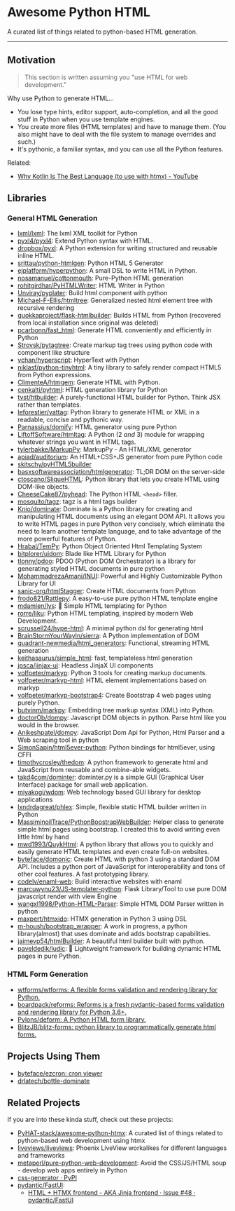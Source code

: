 # Awesome Python HTML

A curated list of things related to python-based HTML generation.

---

## Motivation

> This section is written assuming you "use HTML for web development."

Why use Python to generate HTML...

* You lose type hints, editor support, auto-completion, and all the good stuff in Python when you use template engines.
* You create more files (HTML templates) and have to manage them. (You also might have to deal with the file system to manage overrides and such.)
* It's pythonic, a familiar syntax, and you can use all the Python features.

Related:

* [Why Kotlin Is The Best Language (to use with htmx) - YouTube](https://www.youtube.com/watch?v=zJNkIJCQohU)

## Libraries

### General HTML Generation

* [lxml/lxml](https://github.com/lxml/lxml): The lxml XML toolkit for Python
* [pyxl4/pyxl4](https://github.com/pyxl4/pyxl4): Extend Python syntax with HTML.
* [dropbox/pyxl](https://github.com/dropbox/pyxl): A Python extension for writing structured and reusable inline HTML.
* [srittau/python-htmlgen](https://github.com/srittau/python-htmlgen): Python HTML 5 Generator
* [ejplatform/hyperpython](https://github.com/ejplatform/hyperpython): A small DSL to write HTML in Python.
* [nosamanuel/cottonmouth](https://github.com/nosamanuel/cottonmouth): Pure-Python HTML generation
* [rohitgirdhar/PyHTMLWriter](https://github.com/rohitgirdhar/PyHTMLWriter): HTML Writer in Python
* [Unviray/pyplater](https://github.com/Unviray/pyplater): Build html component with python
* [Michael-F-Ellis/htmltree](https://github.com/Michael-F-Ellis/htmltree): Generalized nested html element tree with recursive rendering
* [quokkaproject/flask-htmlbuilder](https://github.com/quokkaproject/flask-htmlbuilder): Builds HTML from Python (recovered from local installation since original was deleted)
* [pcarbonn/fast_html](https://github.com/pcarbonn/fast_html): Generate HTML conveniently and efficiently in Python
* [Strovsk/pytagtree](https://github.com/Strovsk/pytagtree): Create markup tag trees using python code with component like structure
* [vchan/hyperscript](https://github.com/vchan/hyperscript): HyperText with Python
* [niklasf/python-tinyhtml](https://github.com/niklasf/python-tinyhtml): A tiny library to safely render compact HTML5 from Python expressions.
* [ClimenteA/htmgem](https://github.com/ClimenteA/htmgem): Generate HTML with Python.
* [cenkalti/pyhtml](https://github.com/cenkalti/pyhtml): HTML generation library for Python
* [tvst/htbuilder](https://github.com/tvst/htbuilder): A purely-functional HTML builder for Python. Think JSX rather than templates.
* [leforestier/yattag](https://github.com/leforestier/yattag): Python library to generate HTML or XML in a readable, concise and pythonic way.
* [Parnassius/domify](https://github.com/Parnassius/domify): HTML generator using pure Python
* [LiftoffSoftware/htmltag](https://github.com/LiftoffSoftware/htmltag): A Python (2 *and* 3) module for wrapping whatever strings you want in HTML tags.
* [tylerbakke/MarkupPy](https://github.com/tylerbakke/MarkupPy): MarkupPy - An HTML/XML generator
* [apiad/auditorium](https://github.com/apiad/auditorium): An HTML+CSS+JS generator from pure Python code
* [skitschy/pyHTML5builder](https://github.com/skitschy/pyHTML5builder)
* [basxsoftwareassociation/htmlgenerator](https://github.com/basxsoftwareassociation/htmlgenerator): TL;DR DOM on the server-side
* [ctoscano/SliqueHTML](https://github.com/ctoscano/SliqueHTML): Python library that lets you create HTML using DOM-like objects.
* [CheeseCake87/pyhead](https://github.com/CheeseCake87/pyhead): The Python HTML `<head>` filler.
* [mosquito/tagz](https://github.com/mosquito/tagz): tagz is a html tags builder
* [Knio/dominate](https://github.com/Knio/dominate): Dominate is a Python library for creating and manipulating HTML documents using an elegant DOM API. It allows you to write HTML pages in pure Python very concisely, which eliminate the need to learn another template language, and to take advantage of the more powerful features of Python.
* [Hrabal/TemPy](https://github.com/Hrabal/TemPy): Python Object Oriented Html Templating System
* [bitplorer/uidom](https://github.com/bitplorer/uidom): Blade like HTML Library for Python
* [tlonny/pdoo](https://github.com/tlonny/pdoo): PDOO (Python DOM Orchestrator) is a library for generating styled HTML documents in pure python
* [MohammadrezaAmani/INUI](https://github.com/MohammadrezaAmani/INUI): Powerful and Highly Customizable Python Library for UI
* [sanic-org/html5tagger](https://github.com/sanic-org/html5tagger): Create HTML documents from Python
* [frodo821/Rattlepy](https://github.com/frodo821/Rattlepy): A easy-to-use pure python HTML template engine
* [mdamien/lys](https://github.com/mdamien/lys): :hibiscus: Simple HTML templating for Python
* [rorre/liku](https://github.com/rorre/liku): Python HTML templating, inspired by modern Web Development.
* [scrussell24/hype-html](https://github.com/scrussell24/hype-html): A minimal python dsl for generating html
* [BrainStormYourWayIn/sierra](https://github.com/BrainStormYourWayIn/sierra): A Python implementation of DOM
* [quadrant-newmedia/html_generators](https://github.com/quadrant-newmedia/html_generators): Functional, streaming HTML generation
* [keithasaurus/simple_html](https://github.com/keithasaurus/simple_html): fast, templateless html generation
* [jpsca/jinjax-ui](https://github.com/jpsca/jinjax-ui): Headless JinjaX UI components
* [volfpeter/markyp](https://github.com/volfpeter/markyp): Python 3 tools for creating markup documents.
* [volfpeter/markyp-html](https://github.com/volfpeter/markyp-html): HTML element implementations based on markyp
* [volfpeter/markyp-bootstrap4](https://github.com/volfpeter/markyp-bootstrap4): Create Bootstrap 4 web pages using purely Python.
* [butvinm/markpy](https://github.com/butvinm/markpy/): Embedding tree markup syntax (XML) into Python.
* [doctorOb/dompy](https://github.com/doctorOb/dompy): Javascript DOM objects in python. Parse html like you would in the browser.
* [Anikeshpatel/dompy](https://github.com/Anikeshpatel/dompy): JavaScript Dom Api for Python, Html Parser and a Web scraping tool in python
* [SimonSapin/html5ever-python](https://github.com/SimonSapin/html5ever-python): Python bindings for html5ever, using CFFI
* [timothycrosley/thedom](https://github.com/timothycrosley/thedom): A python framework to generate html and JavaScript from reusable and combine-able widgets.
* [takd4com/dominter](https://github.com/takd4com/dominter): dominter.py is a simple GUI (Graphical User Interface) package for small web application.
* [miyakogi/wdom](https://github.com/miyakogi/wdom): Web technology based GUI library for desktop applications
* [lxndrdagreat/phlex](https://github.com/lxndrdagreat/phlex): Simple, flexible static HTML builder written in Python
* [MassiminoilTrace/PythonBoostrapWebBuilder](https://github.com/MassiminoilTrace/PythonBoostrapWebBuilder): Helper class to generate simple html pages using bootstrap. I created this to avoid writing even little html by hand
* [mwd1993/QuykHtml](https://github.com/mwd1993/QuykHtml): A python library that allows you to quickly and easily generate HTML templates and even create full-on websites.
* [byteface/domonic](https://github.com/byteface/domonic): Create HTML with python 3 using a standard DOM API. Includes a python port of JavaScript for interoperability and tons of other cool features. A fast prototyping library.
* [codelv/enaml-web](https://github.com/codelv/enaml-web): Build interactive websites with enaml
* [marcuwynu23/JS-templater-python](https://github.com/marcuwynu23/JS-templater-python): Flask Library/Tool to use pure DOM javascript render with view Engine
* [wangxl1998/Python-HTML-Parser](https://github.com/wangxl1998/Python-HTML-Parser): Simple HTML DOM Parser written in python
* [maxpert/htmxido](https://github.com/maxpert/htmxido): HTMX generation in Python 3 using DSL
* [m-housh/bootstrap_wrapper](https://github.com/m-housh/bootstrap_wrapper): A work in progress, a python library(almost) that uses dominate and adds bootstrap capabilities.
* [jaimevp54/htmlBuilder](https://github.com/jaimevp54/htmlBuilder): A beautiful html builder built with python.
* [paveldedik/ludic](https://github.com/paveldedik/ludic): 🌳 Lightweight framework for building dynamic HTML pages in pure Python.

### HTML Form Generation

* [wtforms/wtforms: A flexible forms validation and rendering library for Python.](https://github.com/wtforms/wtforms/)
* [boardpack/reforms: Reforms is a fresh pydantic-based forms validation and rendering library for Python 3.6+.](https://github.com/boardpack/reforms)
* [Pylons/deform: A Python HTML form library.](https://github.com/Pylons/deform)
* [BlitzJB/blitz-forms: python library to programmatically generate html forms.](https://github.com/BlitzJB/blitz-forms)

## Projects Using Them

* [byteface/ezcron: cron viewer](https://github.com/byteface/ezcron)
* [drlatech/bottle-dominate](https://github.com/drlatech/bottle-dominate)

## Related Projects

If you are into these kinda stuff, check out these projects:

* [PyHAT-stack/awesome-python-htmx](https://github.com/PyHAT-stack/awesome-python-htmx): A curated list of things related to python-based web development using htmx
* [liveviews/liveviews](https://github.com/liveviews/liveviews): Phoenix LiveView workalikes for different languages and frameworks
* [metaperl/pure-python-web-development](https://github.com/metaperl/pure-python-web-development/): Avoid the CSS/JS/HTML soup - develop web apps entirely in Python
* [css-generator · PyPI](https://pypi.org/project/css-generator/)
* [pydantic/FastUI](https://github.com/pydantic/FastUI):
  * [HTML + HTMX frontend - AKA Jinja frontend · Issue #48 · pydantic/FastUI](https://github.com/pydantic/FastUI/issues/48)
